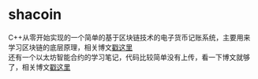 # shacoin
C++从零开始实现的一个简单的基于区块链技术的电子货币记账系统，主要用来学习区块链的底层原理，相关博文[戳这里](https://blog.csdn.net/mumufan05/article/category/7964351)<br>
还有一个以太坊智能合约的学习笔记，代码比较简单没有上传，看一下博文就够了，相关博文[戳这里](https://blog.csdn.net/mumufan05/article/category/8049023)
